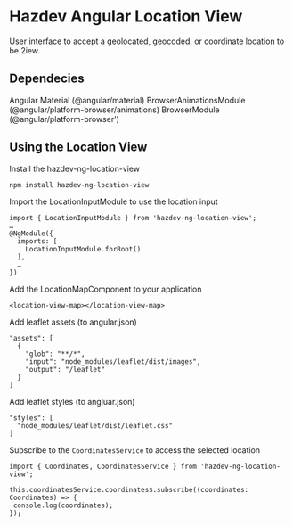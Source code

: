 # Hazdev Angular Location View

User interface to accept a geolocated, geocoded, or coordinate location to be
2iew.

## Dependecies

Angular Material (@angular/material)
BrowserAnimationsModule (@angular/platform-browser/animations)
BrowserModule (@angular/platform-browser')

## Using the Location View

Install the hazdev-ng-location-view
```
npm install hazdev-ng-location-view
```

Import the LocationInputModule to use the location input
```
import { LocationInputModule } from 'hazdev-ng-location-view';
…
@NgModule({
  imports: [
    LocationInputModule.forRoot()
  ],
  …
})
```

Add the LocationMapComponent to your application
```
<location-view-map></location-view-map>
```

Add leaflet assets (to angular.json)
```
"assets": [
  {
    "glob": "**/*",
    "input": "node_modules/leaflet/dist/images",
    "output": "/leaflet"
  }
]
```

Add leaflet styles (to angluar.json)
```
"styles": [
  "node_modules/leaflet/dist/leaflet.css"
]
```

Subscribe to the `CoordinatesService` to access the selected location
```
import { Coordinates, CoordinatesService } from 'hazdev-ng-location-view';

this.coordinatesService.coordinates$.subscribe((coordinates: Coordinates) => {
 console.log(coordinates);
});
```
